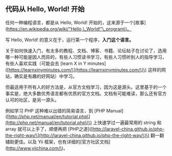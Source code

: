 ## 代码从 Hello, World! 开始

任何一种编程语言，都是从 Hello, World! 开始的，这来源于一个\[故事\]\([https://en.wikipedia.org/wiki/"Hello,\_World!"\_program\)。](https://en.wikipedia.org/wiki/"Hello,_World!"_program%29。)

写 Hello, World! 的意义在于，运行第一个程序，**入门这个语言。**

关于如何快速入门，有太多的教程、文档、博客、书籍、论坛帖子在讨论了，选用哪一种可能是因人而异的，有些人习惯读书学习，有些人习惯听别人的指导学习，有些人喜欢实践（可能会去 \[learn X in Y minutes\]\([https://learnxinyminutes.com/\](https://learnxinyminutes.com/\)\) 这样的网站，确实是有趣的好网站）中学习。

但最适用于所有人的好方法是，从官方文档学习，因为这是源头。这里基于的一个事实是，绝大多数优秀语言都有优质的官方文档。文档有可能难读，那么还有官方认可的社区，是另一源头。

例如学习 PHP 这种难以出错的简易语言，到 \[PHP Manual\]\([http://php.net/manual/en/tutorial.php\](http://php.net/manual/en/tutorial.php\)\) 上快速学过一遍最常用的 string 和 array 就可以上手了，顺便再把 \[PHP之道\]\([http://laravel-china.github.io/php-the-right-way/\](http://laravel-china.github.io/php-the-right-way/\)\) 翻一翻辅助更佳。以及 Yii 框架，也有详细的\[官方社区文档\]\(http://www.yiichina.com/\)。

